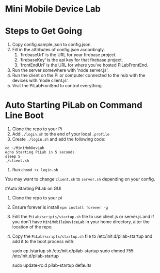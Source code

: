 Mini Mobile Device Lab
======================

# Steps to Get Going

1. Copy config.sample.json to config.json.
2. Fill in the attributes of config.json accordingly.
    1. 'firebaseUrl' is the URL for your firebase project.
    2. 'firebaseKey' is the api key for that firebase project.
    3. 'frontEndUrl' is the URL for where you've hosted PiLabFrontEnd.
3. Run the server somewhere with 'node server.js'.
4. Run the client on the Pi or computer connected to the hub with the devices with 'node client.js'.
5. Visit the PiLabFrontEnd to control everything.


# Auto Starting PiLab on Command Line Boot

1. Clone the repo to your Pi
1. Add `./login.sh` to the end of your local `.profile`
1. Create `./login.sh` and add the following code:
```
cd ~/MiniMobDevLab
echo Starting PiLab in 5 seconds
sleep 5
./client.sh
```
1. Run `chmod +x login.sh` 

You may want to change `client.sh` to `server.sh` depending on your config.

#Auto Starting PiLab on GUI

1. Clone the repo to your pi
1. Ensure forever is install `npm install forever -g`
1. Edit the `PiLab/scripts/startup.sh` file to use client.js or server.js and if you don't have `MiniMobileDeviceLab` in your home directory, alter the location of the repo.
1. Copy the `PiLab/scripts/startup.sh` file to /etc/init.d/pilab-startup and add it to the boot process with:

    sudo cp <path>/startup.sh /etc/init.d/pilab-startup
    sudo chmod 755 /etc/init.d/pilab-startup

    sudo update-rc.d pilab-startup defaults

